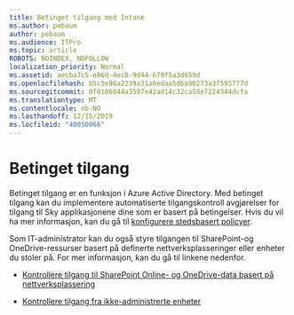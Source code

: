 ```yaml
---
title: Betinget tilgang med Intune
ms.author: pebaum
author: pebaum
ms.audience: ITPro
ms.topic: article
ROBOTS: NOINDEX, NOFOLLOW
localization_priority: Normal
ms.assetid: aecba7c5-e86d-4ec8-9d44-679f5a3d659d
ms.openlocfilehash: b5c5e86a2239a31a6edaa5d6a90273a3f593777d
ms.sourcegitcommit: 0f0186044a3597e42ad14c32ca58e7224344dcfa
ms.translationtype: MT
ms.contentlocale: nb-NO
ms.lasthandoff: 12/15/2019
ms.locfileid: "40050066"
---
```

# <a name="conditional-access"></a>Betinget tilgang

Betinget tilgang er en funksjon i Azure Active Directory. Med betinget tilgang kan du implementere automatiserte tilgangskontroll avgjørelser for tilgang til Sky applikasjonene dine som er basert på betingelser. Hvis du vil ha mer informasjon, kan du gå til [konfigurere stedsbasert policyer](https://docs.microsoft.com/azure/active-directory/conditional-access/overview).

Som IT-administrator kan du også styre tilgangen til SharePoint-og OneDrive-ressurser basert på definerte nettverksplasseringer eller enheter du stoler på. For mer informasjon, kan du gå til linkene nedenfor.

- [Kontrollere tilgang til SharePoint Online- og OneDrive-data basert på nettverksplassering](https://docs.microsoft.com/sharepoint/control-access-based-on-network-location)

- [Kontrollere tilgang fra ikke-administrerte enheter](https://docs.microsoft.com/sharepoint/control-access-from-unmanaged-devices)

